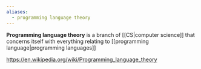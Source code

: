 ```yaml
---
aliases:
  - programming language theory
---
```

**Programming language theory** is a branch of [[CS|computer science]] that concerns itself with everything relating to [[programming language|programming languages]]

https://en.wikipedia.org/wiki/Programming_language_theory